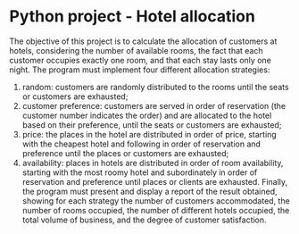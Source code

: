 # Python project - Hotel allocation
The objective of this project is to calculate the allocation of customers at hotels, considering the number of available rooms, the fact that each customer occupies exactly one room, and that each stay lasts only one night.
The program must implement four different allocation strategies:
1. random: customers are randomly distributed to the rooms until the seats or customers are exhausted;
2. customer preference: customers are served in order of reservation (the customer number indicates the order) and are allocated to the hotel based on their preference, until the seats or customers are exhausted;
3. price: the places in the hotel are distributed in order of price, starting with the cheapest hotel and following in order of reservation and preference until the places or customers are exhausted;
4. availability: places in hotels are distributed in order of room availability, starting with the most roomy hotel and subordinately in order of reservation and preference until places or clients are exhausted.
Finally, the program must present and display a report of the result obtained, showing for each strategy the number of customers accommodated, the number of rooms occupied, the number of different hotels occupied, the total volume of business, and the degree of customer satisfaction.